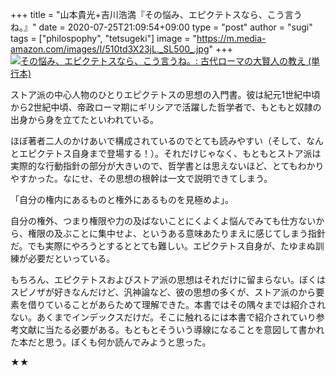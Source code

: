 +++
title = "山本貴光+吉川浩満『その悩み、エピクテトスなら、こう言うね。』"
date = 2020-07-25T21:09:54+09:00
type = "post"
author = "sugi"
tags = ["philospophy", "tetsugeki"]
image = "https://m.media-amazon.com/images/I/510td3X23jL._SL500_.jpg"
+++
<a href="https://www.amazon.co.jp/dp/4480847502/?tag=chezsugi-22" target="_blank"><img src="https://m.media-amazon.com/images/I/510td3X23jL._SL500_.jpg" alt="その悩み、エピクテトスなら、こう言うね。: 古代ローマの大賢人の教え (単行本)" class="alignleft" /></a>

ストア派の中心人物のひとりエピクテトスの思想の入門書。彼は紀元1世紀中頃から2世紀中頃、帝政ローマ期にギリシアで活躍した哲学者で、もともと奴隷の出身から身を立てたといわれている。

ほぼ著者二人のかけあいで構成されているのでとても読みやすい（そして、なんとエピクテトス自身まで登場する！）。それだけじゃなく、もともとストア派は実際的な行動指針の部分が大きいので、哲学書とは思えないほど、とてもわかりやすかった。なにせ、その思想の根幹は一文で説明できてしまう。

「自分の権内にあるものと権外にあるものを見極めよ」。

自分の権外、つまり権限や力の及ばないことにくよくよ悩んでみても仕方ないから、権限の及ぶことに集中せよ、というある意味あたりまえに感じてしまう指針だ。でも実際にやろうとするととても難しい。エピクテトス自身が、たゆまぬ訓練が必要だといっている。

もちろん、エピクテトスおよびストア派の思想はそれだけに留まらない。ぼくはスピノザが好きなんだけど、汎神論など、彼の思想の多くが、ストア派のから要素を借りていることがあらためて理解できた。本書ではその隅々までは紹介されない。あくまでインデックスだけだ。そこに触れるには本書で紹介されていり参考文献に当たる必要がある。もともとそういう導線になることを意図して書かれた本だと思う。ぼくも何か読んでみようと思った。

★★